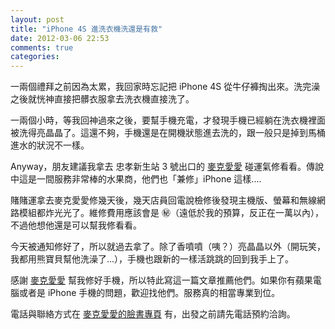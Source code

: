 ```yaml
---
layout: post
title: "iPhone 4S 進洗衣機洗還是有救"
date: 2012-03-06 22:53
comments: true
categories: 
---
```


一兩個禮拜之前因為太累，我回家時忘記把 iPhone 4S 從牛仔褲掏出來。洗完澡之後就恍神直接把髒衣服拿去洗衣機直接洗了。

一兩個小時，等我回神過來之後，要幫手機充電，才發現手機已經躺在洗衣機裡面被洗得亮晶晶了。這還不夠，手機還是在開機狀態進去洗的，跟一般只是掉到馬桶進水的狀況不一樣。

Anyway，朋友建議我拿去 忠孝新生站 3 號出口的 [麥克愛愛](https://www.facebook.com/MacLoveTaiwan) 碰運氣修看看。傳說中這是一間服務非常棒的水果商，他們也「兼修」iPhone 這樣....

賭賭運拿去麥克愛愛修幾天後，幾天店員回電說檢修後發現主機版、螢幕和無線網路模組都炸光光了。維修費用應該會是 ㊙（遠低於我的預算，反正在一萬以內），不過他想他還是可以幫我修看看。

今天被通知修好了，所以就過去拿了。除了香噴噴（咦？）亮晶晶以外（開玩笑，我都用熊寶貝幫他洗澡了...），手機也跟新的一樣活跳跳的回到我手上了。


感謝 [麥克愛愛](https://www.facebook.com/MacLoveTaiwan) 幫我修好手機，所以特此寫這一篇文章推薦他們。如果你有蘋果電腦或者是 iPhone 手機的問題，歡迎找他們。服務真的相當專業到位。

電話與聯絡方式在 [麥克愛愛的臉書專頁](https://www.facebook.com/MacLoveTaiwan) 有，出發之前請先電話預約洽詢。




